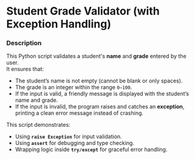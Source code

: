 # Student Grade Validator (with Exception Handling)

### Description
This Python script validates a student's **name** and **grade** entered by the user.  
It ensures that:
- The student’s name is not empty (cannot be blank or only spaces).
- The grade is an integer within the range `0–100`.
- If the input is valid, a friendly message is displayed with the student’s name and grade.
- If the input is invalid, the program raises and catches an **exception**, printing a clean error message instead of crashing.

This script demonstrates:
- Using **`raise Exception`** for input validation.
- Using **`assert`** for debugging and type checking.
- Wrapping logic inside **`try/except`** for graceful error handling.
